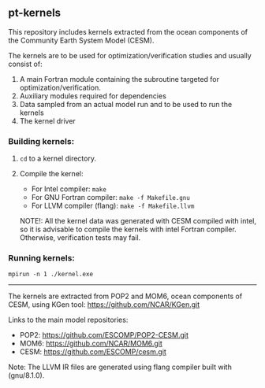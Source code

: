 ## pt-kernels

This repository includes kernels extracted from the ocean components of the Community Earth System Model (CESM).

The kernels are to be used for optimization/verification studies and usually consist of:
 1. A main Fortran module containing the subroutine targeted for optimization/verification.
 2. Auxiliary modules required for dependencies
 3. Data sampled from an actual model run and to be used to run the kernels
 4. The kernel driver

### Building kernels:
 1. ```cd``` to a kernel directory.
 2. Compile the kernel:
    - For Intel compiler:
    ```make``` 
    - For GNU Fortran compiler:
    ```make -f Makefile.gnu```
    - For LLVM compiler (flang):
    ```make -f Makefile.llvm```

	NOTE!: All the kernel data was generated with CESM compiled with intel,
				 so it is advisable to compile the kernels with intel Fortran
				 compiler. Otherwise, verification tests may fail.

### Running kernels:
	mpirun -n 1 ./kernel.exe

------

The kernels are extracted from POP2 and MOM6, ocean components of CESM, using KGen tool:
https://github.com/NCAR/KGen.git

Links to the main model repositories:
 - POP2: https://github.com/ESCOMP/POP2-CESM.git
 - MOM6: https://github.com/NCAR/MOM6.git
 - CESM: https://github.com/ESCOMP/cesm.git

Note: The LLVM IR files are generated using flang compiler built with (gnu/8.1.0).
